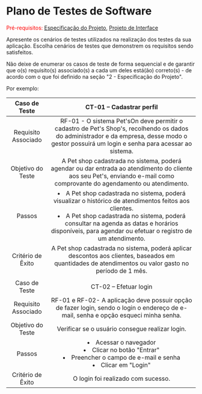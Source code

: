 # Plano de Testes de Software

<span style="color:red">Pré-requisitos: <a href="2-Especificação do Projeto.md"> Especificação do Projeto</a></span>, <a href="3-Projeto de Interface.md"> Projeto de Interface</a>

Apresente os cenários de testes utilizados na realização dos testes da sua aplicação. Escolha cenários de testes que demonstrem os requisitos sendo satisfeitos.

Não deixe de enumerar os casos de teste de forma sequencial e de garantir que o(s) requisito(s) associado(s) a cada um deles está(ão) correto(s) - de acordo com o que foi definido na seção "2 - Especificação do Projeto". 

Por exemplo:
 
| **Caso de Teste** 	| **CT-01 – Cadastrar perfil** 	|
|:---:	|:---:	|
|	Requisito Associado 	| RF-01 - O sistema Pet'sOn deve permitir o cadastro de Pet's Shop's, recolhendo os dados do administrador e da empresa, desse modo o gestor possuirá um login e senha para acessar ao sistema.   |
| Objetivo do Teste 	| A Pet shop cadastrada no sistema, poderá agendar ou dar entrada ao atendimento do cliente aos seu Pet's, enviando e-mail como comprovante do agendamento ou atendimento.  |
| Passos 	| <li>A Pet shop cadastrada no sistema, poderá visualizar o histórico de atendimentos feitos aos clientes.</li>  <li>A Pet shop cadastrada no sistema, poderá consultar na agenda as datas e horários disponíveis, para agendar ou efetuar o registro de um atendimento.</li> |
|Critério de Êxito | A Pet shop cadastrada no sistema, poderá aplicar descontos aos clientes, baseados em quantidades de atendimentos ou valor gasto no período de 1 mês. |
|  	|  	|
| Caso de Teste 	| CT-02 – Efetuar login	|
|Requisito Associado | RF-01 e RF-02-	 A aplicação deve possuir opção de fazer login, sendo o login o endereço de e-mail, senha e opção esqueci minha senha. |
| Objetivo do Teste 	| Verificar se o usuário consegue realizar login. |
| Passos 	| <li>Acessar o navegador</li>  <li>Clicar no botão "Entrar"</li> <li>Preencher o campo de e-mail e senha</li> <li>Clicar em "Login"</li> |
|Critério de Êxito | O login foi realizado com sucesso. |
